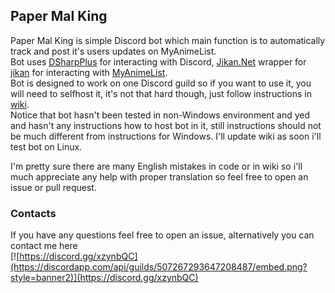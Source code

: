 ## Paper Mal King

Paper Mal King is simple Discord bot which main function is to automatically track and post it's users updates on MyAnimeList.  
Bot uses [DSharpPlus](https://github.com/DSharpPlus/DSharpPlus) for interacting with Discord, [Jikan.Net](https://github.com/Ervie/jikan.net) wrapper for [jikan](https://jikan.moe/) for interacting with [MyAnimeList](https://myanimelist.net).  
Bot is designed to work on one Discord guild so if you want to use it, you will need to selfhost it, it's not that hard though, just follow instructions in [wiki](https://github.com/N0D4N/PaperMalKing/wiki).  
Notice that bot hasn't been tested in non-Windows environment and yed and hasn't any instructions how to host bot in it, still instructions should not be much different from instructions for Windows. I'll update wiki as soon i'll test bot on Linux.  
  
I'm pretty sure there are many English mistakes in code or in wiki so i'll much appreciate any help with proper translation so feel free to open an issue or pull request.  
### Contacts
If you have any questions feel free to open an issue, alternatively you can contact me here  
[![https://discord.gg/xzynbQC](https://discordapp.com/api/guilds/507267293647208487/embed.png?style=banner2)](https://discord.gg/xzynbQC)